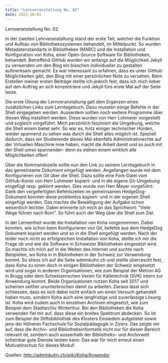 ```yaml
---
title: "Lernveranstaltung No. 02"
date: 2021-10-01
---
```

Lernveranstaltung No. 02

In der zweiten Lehrveranstaltung stand der erste Teil, welcher die Funktion und Aufbau von Bibliothekssystemen behandelt, im Mittelpunkt. So wurden Metadatenstandarts in Bibliotheken (MARC) und die Installation und Konfiguration von Koha, einer Open-Source Software für Bibliotheken, behandelt. 
Betreffend GitHub wurden wir anfangs auf die Möglichkeit Jekyll zu verwenden um den Blog ein bisschen individueller zu gestalten aufmerksam gemacht. Es war interessant zu erfahren, dass es unter GitHub Möglichkeiten gibt, den Blog mit einer persönlichen Note zu versehen. Beim Erstellen meiner ersten Beiträge stellte ich jedoch fest, dass ich mich lieber auf den Auftrag an sich konzentriere und Jekyll fürs erste Mal auf der Seite lasse. 

Die erste Übung der Lernveranstaltung galt dem Ergänzen eines zusätzlichen Links zum Lerntagebuch. Dazu mussten einige Befehle in der Shell eingegeben werden. Ausserdem sollten noch weitere Programme über diesen Weg installiert werden. Diese wurden von Herr Lohmeier vorgestellt und sogleich vorgeführt. Mich persönlich fasziniert die Umgebung, welche die Shell einem bietet sehr. So war es, trotz einiger technischer Hürden, wieder spannend zu sehen was durch die Shell alles möglich ist. Speziell dadurch, dass wir Studierende dieses Mal ebenfalls Administrativrechte auf der Virtuellen Maschine inne haben, macht die Arbeit damit und so auch mit der Shell umso spannender- denn es stehen einem wirklich alle Möglichkeiten offen! 

Über die Kommandozeile sollte nun den Link zu seinem Lerntagebuch in das gemeinsame Dokument eingefügt werden. 
Angefangen wurde mit dem Konfigurieren von Git über die Shell. Dazu sollte eine Fork-Datei vom GitHub-Konto von Herr Lohmeier kopiert- und in die eigene Git-Umgebung eingefügt resp. geklont werden. 
Dies wurde von Herr Meyer vorgeführt. Dank den vorgefertigten Befehlszeilen im gemeinsamen HedgeDog-Dokument konnten diese problemlos kopiert- und in der eigenen Shell eingefügt werden. Das machte die Bewältigung der Aufgabe schon wesentlich leichter. Dabei erinnerte ich mich an das Sprichwort: "Viele Wege führen nach Rom". So führt auch der Weg über die Shell zum Ziel. 
 
In der Lerneinheit wurde die Installation von Koha vorgenommen. Dabei konnten, wie schon beim Konfigurieren von Git, befehle aus dem HedgeDog Dokument kopiert werden und so in die Shell eingefügt werden. 
Nach der leider noch nicht so erfolgreichen Installation von Koha, stellte ich mir die Frage ob und wie die Software in Schweizer Bibliotheken eingesetzt wird. 
So machte ich mich auf in die Weiten des Internet und suchte nach Beispielen, wo Koha in in Bibliotheken in der Schweiz zur Verwendung kommt. 
So stiess ich auf die Seite adminkuhn.ch und stellte überrascht fest, dass Koha zu einen doch in einigen Bibliotheken der Schweiz eingesetzt wird und sogar in anderen Organisationen, wie zum Beispiel der Metron AG in Brugg oder dem Schweizerischen Verein für Kältetechnik (SVK) intern zur Anwendung kommt. Beide Organisationen nutzen Koha seit 2017 und scheinen seither ununterbrochen damit zu arbeiten. Daraus lässt sich schliessen, dass es sich dabei nicht einfach um einen Versuch gehandelt haben muss, sondern Koha auch eine langfristige und zuverlässige Lösung ist. 
Koha wird zudem auch in einzelnen Archiven eingesetzt, wie zum Beispiel dem Stadtarchiv Winterthur. 
Bei den Bibliotheken die Koha verwenden fiel mir auf, dass diese ein breites Spektrum abdecken. So ist zum Beispiel die Stiftsbibliothek des Klosters Einsiedeln aufgelistet sowie jene der Höheren Fachschule für Sozialpädagogik in Zizers. 
Das zeigte mir auf, dass die Archiv- und Bibliotheksinformatik nicht nur für diesen Bereich relevant ist, sondern auch ausserhalb der Bibliotheks- und Archivwelt scheinbar gute Dienste leisten kann. Das war für mich erneut einen Motivatinschub für dieses Modul! 



Quellen: http://adminkuhn.ch/wiki/Koha/Anwender
